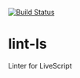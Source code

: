 [![Build Status](https://travis-ci.org/AyaMorisawa/lint-ls.svg?branch=master)](https://travis-ci.org/AyaMorisawa/lint-ls)

# lint-ls
Linter for LiveScript
